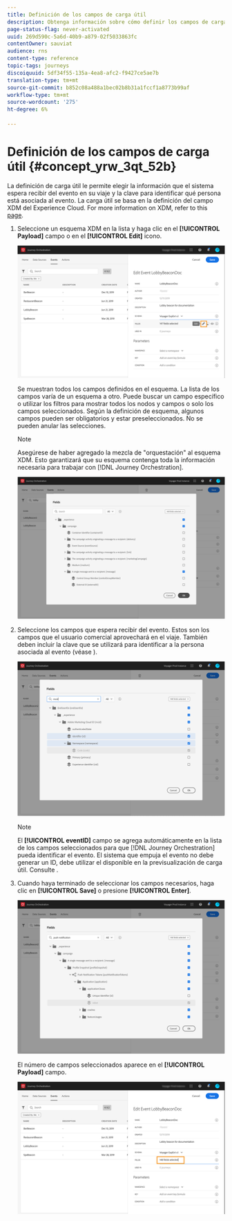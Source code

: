 ```yaml
---
title: Definición de los campos de carga útil
description: Obtenga información sobre cómo definir los campos de carga útil
page-status-flag: never-activated
uuid: 269d590c-5a6d-40b9-a879-02f5033863fc
contentOwner: sauviat
audience: rns
content-type: reference
topic-tags: journeys
discoiquuid: 5df34f55-135a-4ea8-afc2-f9427ce5ae7b
translation-type: tm+mt
source-git-commit: b852c08a488a1bec02b8b31a1fccf1a8773b99af
workflow-type: tm+mt
source-wordcount: '275'
ht-degree: 6%

---
```



# Definición de los campos de carga útil {#concept_yrw_3qt_52b}

La definición de carga útil le permite elegir la información que el sistema espera recibir del evento en su viaje y la clave para identificar qué persona está asociada al evento. La carga útil se basa en la definición del campo XDM del Experience Cloud. For more information on XDM, refer to this [page](https://docs.adobe.com/content/help/es-ES/experience-platform/xdm/home.html).

1. Seleccione un esquema XDM en la lista y haga clic en el **[!UICONTROL Payload]** campo o en el **[!UICONTROL Edit]** icono.

   ![](../assets/journey8.png)

   Se muestran todos los campos definidos en el esquema. La lista de los campos varía de un esquema a otro. Puede buscar un campo específico o utilizar los filtros para mostrar todos los nodos y campos o solo los campos seleccionados. Según la definición de esquema, algunos campos pueden ser obligatorios y estar preseleccionados. No se pueden anular las selecciones.

   >[!NOTE]
   >
   >Asegúrese de haber agregado la mezcla de &quot;orquestación&quot; al esquema XDM. Esto garantizará que su esquema contenga toda la información necesaria para trabajar con [!DNL Journey Orchestration].

   ![](../assets/journey9.png)

1. Seleccione los campos que espera recibir del evento. Estos son los campos que el usuario comercial aprovechará en el viaje. También deben incluir la clave que se utilizará para identificar a la persona asociada al evento (véase [](../event/defining-the-event-key.md)).

   ![](../assets/journey10.png)

   >[!NOTE]
   >
   >El **[!UICONTROL eventID]** campo se agrega automáticamente en la lista de los campos seleccionados para que [!DNL Journey Orchestration] pueda identificar el evento. El sistema que empuja el evento no debe generar un ID, debe utilizar el disponible en la previsualización de carga útil. Consulte [](../event/previewing-the-payload.md).

1. Cuando haya terminado de seleccionar los campos necesarios, haga clic en **[!UICONTROL Save]** o presione **[!UICONTROL Enter]**.

   ![](../assets/journey11.png)

   El número de campos seleccionados aparece en el **[!UICONTROL Payload]** campo.

   ![](../assets/journey12.png)
